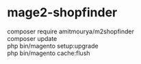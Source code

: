 # mage2-shopfinder

composer require amitmourya/m2shopfinder<br/>
composer update<br/>
php bin/magento setup:upgrade<br/>
php bin/magento cache:flush<br/>

